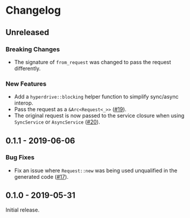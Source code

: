# Changelog

## Unreleased

### Breaking Changes

* The signature of `from_request` was changed to pass the request differently.

### New Features

* Add a `hyperdrive::blocking` helper function to simplify sync/async interop.
* Pass the request as a `&Arc<Request<_>>` ([#19]).
* The original request is now passed to the service closure when using
  `SyncService` or `AsyncService` ([#20]).

[#19]: https://github.com/1aim/hyperdrive/issues/19
[#20]: https://github.com/dac-gmbh/hyperdrive/issues/20

## 0.1.1 - 2019-06-06

### Bug Fixes

* Fix an issue where `Request::new` was being used unqualified in the generated
  code ([#17]).

[#17]: https://github.com/1aim/hyperdrive/issues/17

## 0.1.0 - 2019-05-31

Initial release.
